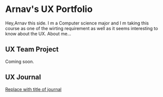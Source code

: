 # Arnav's UX Portfolio
Hey,Arnav this side.
I m a Computer science major and I m taking this course as one of the wirting requirement as well as it seems interesting to know about the UX.
About me...

## UX Team Project

Coming soon.

## UX Journal

[Replace with title of journal](j01/)
